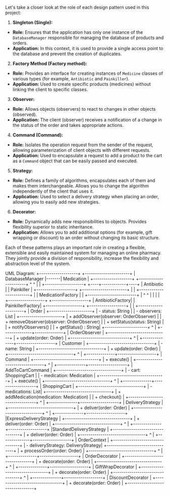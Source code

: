 Let's take a closer look at the role of each design pattern used in this project:

1. **Singleton (Single):**
- **Role:** Ensures that the application has only one instance of the `DatabaseManager` responsible for managing the database of products and orders.
- **Application:** In this context, it is used to provide a single access point to the database and prevent the creation of duplicates.

2. **Factory Method (Factory method):**
- **Role:** Provides an interface for creating instances of `Medicine` classes of various types (for example, `Antibiotic` and `Painkiller`).
- **Application:** Used to create specific products (medicines) without linking the client to specific classes.

3. **Observer:**
- **Role:** Allows objects (observers) to react to changes in other objects (observed).
- **Application:** The client (observer) receives a notification of a change in the status of the order and takes appropriate actions.

4. **Command (Command):**
- **Role:** Isolates the operation request from the sender of the request, allowing parameterization of client objects with different requests.
- **Application:** Used to encapsulate a request to add a product to the cart as a `Command` object that can be easily passed and executed.

5. **Strategy:**
- **Role:** Defines a family of algorithms, encapsulates each of them and makes them interchangeable. Allows you to change the algorithm independently of the client that uses it.
- **Application:** Used to select a delivery strategy when placing an order, allowing you to easily add new strategies.

6. **Decorator:**
- **Role:** Dynamically adds new responsibilities to objects. Provides flexibility superior to static inheritance.
- **Application:** Allows you to add additional options (for example, gift wrapping or discount) to an order without changing its basic structure.

Each of these patterns plays an important role in creating a flexible, extensible and easily maintained system for managing an online pharmacy. They jointly provide a division of responsibility, increase the flexibility and abstraction level of the system.

UML Diagram:
+-------------------+       +----------------------+
|   DatabaseManager |-------|       Medication      |
+-------------------+       +----------------------+
^            ^
|            |
+-------------------+    +----+------------+----+
|   Antibiotic      |    |     Painkiller         |
+-------------------+    +----------------------+
|
|
+------------------------+     |
|    MedicationFactory   |     |
+------------------------+     |
^            ^         |
|            |         |
+------------------+ +------------------+
| AntibioticFactory| | PainkillerFactory|
+------------------+ +------------------+
|
|
+---------------------+
|   Order             |
+---------------------+
| - status: String    |
| - observers: List<OrderObserver> |
+---------------------+
| + addObserver(observer: OrderObserver)  |
| + removeObserver(observer: OrderObserver) |
| + setStatus(status: String) |
| + notifyObservers()  |
| + getStatus() : String|
+---------------------+
^
|
+--------------+--------------+
|        OrderObserver         |
+-----------------------------+
| + update(order: Order)       |
+-----------------------------+
^
|
+--------------+-------------------+
|          Customer             |
+--------------------------------+
| - name: String                 |
+--------------------------------+
| + update(order: Order)         |
+--------------------------------+
^
|
+--------------+-------------------+
|        Command                 |
+--------------------------------+
| + execute()                    |
+--------------------------------+
^
|
+--------------+-------------------+
|   AddToCartCommand              |
+--------------------------------+
| - cart: ShoppingCart           |
| - medication: Medication        |
+--------------------------------+
| + execute()                    |
+--------------------------------+
^
|
+--------------+-------------------+
|    ShoppingCart                |
+--------------------------------+
| - medications: List<Medication>|
+--------------------------------+
| + addMedication(medication: Medication) |
| + checkout()                   |
+--------------------------------+
^
|
+--------------+-------------------+
|  DeliveryStrategy              |
+--------------------------------+
| + deliver(order: Order)        |
+--------------------------------+
^
|
+--------------+-------------------+
|ExpressDeliveryStrategy         |
+--------------------------------+
| + deliver(order: Order)        |
+--------------------------------+
^
|
+--------------+-------------------+
|StandardDeliveryStrategy         |
+--------------------------------+
| + deliver(order: Order)        |
+--------------------------------+
^
|
+--------------+-------------------+
|  OrderContext                  |
+--------------------------------+
| - deliveryStrategy: DeliveryStrategy|
+--------------------------------+
| + processOrder(order: Order)   |
+--------------------------------+
^
|
+--------------+-------------------+
| OrderDecorator                 |
+--------------------------------+
| + decorate(order: Order)       |
+--------------------------------+
^
|
+--------------+-------------------+
| GiftWrapDecorator               |
+--------------------------------+
| + decorate(order: Order)       |
+--------------------------------+
^
|
+--------------+-------------------+
| DiscountDecorator               |
+--------------------------------+
| + decorate(order: Order)       |
+--------------------------------+
